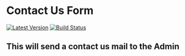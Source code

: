 # Contact Us Form
[![Latest Version](https://img.shields.io/github/release/guzzle/guzzle.svg?style=flat-square)](https://github.com/guzzle/guzzle/releases)
[![Build Status](https://img.shields.io/github/workflow/status/guzzle/guzzle/CI?label=ci%20build&style=flat-square)](https://github.com/guzzle/guzzle/actions?query=workflow%3ACI)
## This will send a contact us mail to the Admin
